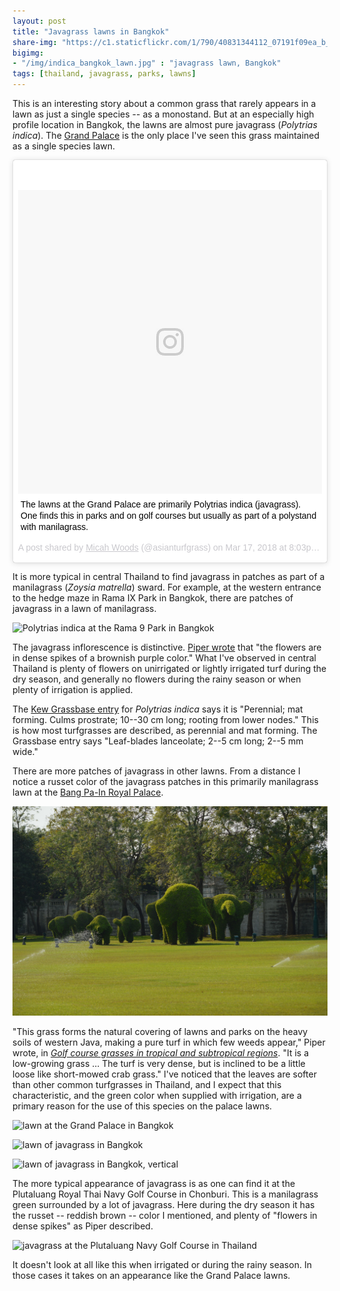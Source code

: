 ```yaml
---
layout: post
title: "Javagrass lawns in Bangkok"
share-img: "https://c1.staticflickr.com/1/790/40831344112_07191f09ea_b_d.jpg"
bigimg:
- "/img/indica_bangkok_lawn.jpg" : "javagrass lawn, Bangkok"
tags: [thailand, javagrass, parks, lawns]
---
```


This is an interesting story about a common grass that rarely appears in a lawn as just a single species -- as a monostand. But at an especially high profile location in Bangkok, the lawns are almost pure javagrass (*Polytrias indica*). The [Grand Palace](https://en.wikipedia.org/wiki/Grand_Palace) is the only place I've seen this grass maintained as a single species lawn.

<blockquote class="instagram-media" data-instgrm-captioned data-instgrm-permalink="https://www.instagram.com/p/BgcuOybHN0B/" data-instgrm-version="8" style=" background:#FFF; border:0; border-radius:3px; box-shadow:0 0 1px 0 rgba(0,0,0,0.5),0 1px 10px 0 rgba(0,0,0,0.15); margin: 1px; max-width:658px; padding:0; width:99.375%; width:-webkit-calc(100% - 2px); width:calc(100% - 2px);"><div style="padding:8px;"> <div style=" background:#F8F8F8; line-height:0; margin-top:40px; padding:50.0% 0; text-align:center; width:100%;"> <div style=" background:url(data:image/png;base64,iVBORw0KGgoAAAANSUhEUgAAACwAAAAsCAMAAAApWqozAAAABGdBTUEAALGPC/xhBQAAAAFzUkdCAK7OHOkAAAAMUExURczMzPf399fX1+bm5mzY9AMAAADiSURBVDjLvZXbEsMgCES5/P8/t9FuRVCRmU73JWlzosgSIIZURCjo/ad+EQJJB4Hv8BFt+IDpQoCx1wjOSBFhh2XssxEIYn3ulI/6MNReE07UIWJEv8UEOWDS88LY97kqyTliJKKtuYBbruAyVh5wOHiXmpi5we58Ek028czwyuQdLKPG1Bkb4NnM+VeAnfHqn1k4+GPT6uGQcvu2h2OVuIf/gWUFyy8OWEpdyZSa3aVCqpVoVvzZZ2VTnn2wU8qzVjDDetO90GSy9mVLqtgYSy231MxrY6I2gGqjrTY0L8fxCxfCBbhWrsYYAAAAAElFTkSuQmCC); display:block; height:44px; margin:0 auto -44px; position:relative; top:-22px; width:44px;"></div></div> <p style=" margin:8px 0 0 0; padding:0 4px;"> <a href="https://www.instagram.com/p/BgcuOybHN0B/" style=" color:#000; font-family:Arial,sans-serif; font-size:14px; font-style:normal; font-weight:normal; line-height:17px; text-decoration:none; word-wrap:break-word;" target="_blank">The lawns at the Grand Palace are primarily Polytrias indica (javagrass). One finds this in parks and on golf courses but usually as part of a polystand with manilagrass.</a></p> <p style=" color:#c9c8cd; font-family:Arial,sans-serif; font-size:14px; line-height:17px; margin-bottom:0; margin-top:8px; overflow:hidden; padding:8px 0 7px; text-align:center; text-overflow:ellipsis; white-space:nowrap;">A post shared by <a href="https://www.instagram.com/asianturfgrass/" style=" color:#c9c8cd; font-family:Arial,sans-serif; font-size:14px; font-style:normal; font-weight:normal; line-height:17px;" target="_blank"> Micah Woods</a> (@asianturfgrass) on <time style=" font-family:Arial,sans-serif; font-size:14px; line-height:17px;" datetime="2018-03-18T03:03:34+00:00">Mar 17, 2018 at 8:03pm PDT</time></p></div></blockquote>
<script async defer src="//www.instagram.com/embed.js"></script>

It is more typical in central Thailand to find javagrass in patches as part of a manilagrass (*Zoysia matrella*) sward. For example, at the western entrance to the hedge maze in Rama IX Park in Bangkok, there are patches of javagrass in a lawn of manilagrass. 

![Polytrias indica at the Rama 9 Park in Bangkok](https://c1.staticflickr.com/1/806/40164642864_05da18baf8_b_d.jpg)

The javagrass inflorescence is distinctive. [Piper wrote](http://tic.msu.edu/tgif/flink?recno=49328) that "the flowers are in dense spikes of a brownish purple color." What I've observed in central Thailand is plenty of flowers on unirrigated or lightly irrigated turf during the dry season, and generally no flowers during the rainy season or when plenty of irrigation is applied. 

The [Kew Grassbase entry](https://www.kew.org/data/grasses-db/www/imp08657.htm) for *Polytrias indica* says it is "Perennial; mat forming. Culms prostrate; 10--30 cm long; rooting from lower nodes." This is how most turfgrasses are described, as perennial and mat forming. The Grassbase entry says "Leaf-blades lanceolate; 2--5 cm long; 2--5 mm wide." 

There are more patches of javagrass in other lawns. From a distance I notice a russet color of the javagrass patches in this primarily manilagrass lawn at the [Bang Pa-In Royal Palace](https://en.wikipedia.org/wiki/Bang_Pa-In_Royal_Palace).

![hedge elephants at Bang Pa-In](/img/chang_bang-pa-in_palace.jpg)

"This grass forms the natural covering of lawns and parks on the heavy soils of western Java, making a pure turf in which few weeds appear," Piper wrote, in [*Golf course grasses in tropical and subtropical regions*](http://tic.msu.edu/tgif/flink?recno=49328). "It is a low-growing grass ... The turf is very dense, but is inclined to be a little loose like short-mowed crab grass." I've noticed that the leaves are softer than other common turfgrasses in Thailand, and I expect that this characteristic, and the green color when supplied with irrigation, are a primary reason for the use of this species on the palace lawns.

![lawn at the Grand Palace in Bangkok](https://c1.staticflickr.com/1/794/40831344252_462e7def58_b_d.jpg)

![lawn of javagrass in Bangkok](https://c1.staticflickr.com/1/790/40831344112_07191f09ea_b_d.jpg)

![lawn of javagrass in Bangkok, vertical](https://c1.staticflickr.com/1/798/26000789567_52cfd0de70_z_d.jpg)

The more typical appearance of javagrass is as one can find it at the Plutaluang Royal Thai Navy Golf Course in Chonburi. This is a manilagrass green surrounded by a lot of javagrass. Here during the dry season it has the russet -- reddish brown -- color I mentioned, and plenty of "flowers in dense spikes" as Piper described. 

![javagrass at the Plutaluang Navy Golf Course in Thailand](https://c1.staticflickr.com/1/811/40831344552_5d4e802b15_b_d.jpg)

It doesn't look at all like this when irrigated or during the rainy season. In those cases it takes on an appearance like the Grand Palace lawns.








